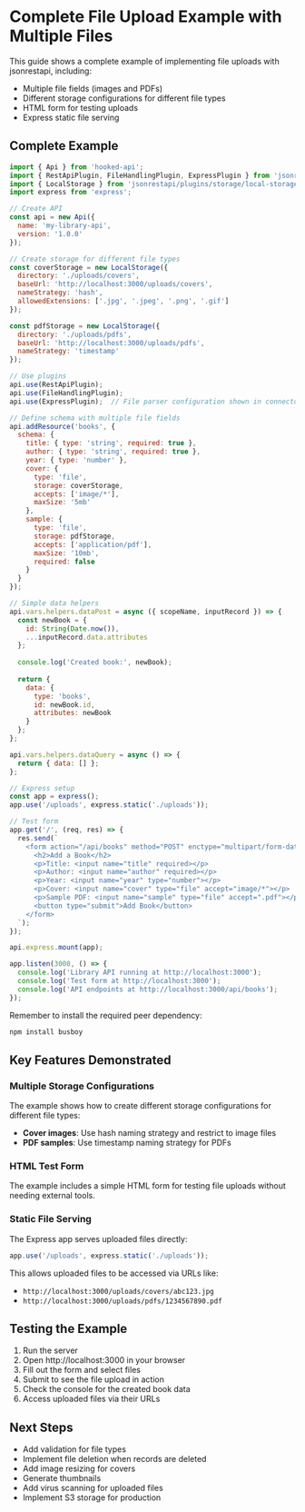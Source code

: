 # Complete File Upload Example with Multiple Files

This guide shows a complete example of implementing file uploads with jsonrestapi, including:
- Multiple file fields (images and PDFs)
- Different storage configurations for different file types
- HTML form for testing uploads
- Express static file serving

## Complete Example

```javascript
import { Api } from 'hooked-api';
import { RestApiPlugin, FileHandlingPlugin, ExpressPlugin } from 'jsonrestapi';
import { LocalStorage } from 'jsonrestapi/plugins/storage/local-storage.js';
import express from 'express';

// Create API
const api = new Api({
  name: 'my-library-api',
  version: '1.0.0'
});

// Create storage for different file types
const coverStorage = new LocalStorage({
  directory: './uploads/covers',
  baseUrl: 'http://localhost:3000/uploads/covers',
  nameStrategy: 'hash',
  allowedExtensions: ['.jpg', '.jpeg', '.png', '.gif']
});

const pdfStorage = new LocalStorage({
  directory: './uploads/pdfs',
  baseUrl: 'http://localhost:3000/uploads/pdfs',
  nameStrategy: 'timestamp'
});

// Use plugins
api.use(RestApiPlugin);
api.use(FileHandlingPlugin);
api.use(ExpressPlugin);  // File parser configuration shown in connector plugins section

// Define schema with multiple file fields
api.addResource('books', {
  schema: {
    title: { type: 'string', required: true },
    author: { type: 'string', required: true },
    year: { type: 'number' },
    cover: {
      type: 'file',
      storage: coverStorage,
      accepts: ['image/*'],
      maxSize: '5mb'
    },
    sample: {
      type: 'file',
      storage: pdfStorage,
      accepts: ['application/pdf'],
      maxSize: '10mb',
      required: false
    }
  }
});

// Simple data helpers
api.vars.helpers.dataPost = async ({ scopeName, inputRecord }) => {
  const newBook = {
    id: String(Date.now()),
    ...inputRecord.data.attributes
  };
  
  console.log('Created book:', newBook);
  
  return {
    data: {
      type: 'books',
      id: newBook.id,
      attributes: newBook
    }
  };
};

api.vars.helpers.dataQuery = async () => {
  return { data: [] };
};

// Express setup
const app = express();
app.use('/uploads', express.static('./uploads'));

// Test form
app.get('/', (req, res) => {
  res.send(`
    <form action="/api/books" method="POST" enctype="multipart/form-data">
      <h2>Add a Book</h2>
      <p>Title: <input name="title" required></p>
      <p>Author: <input name="author" required></p>
      <p>Year: <input name="year" type="number"></p>
      <p>Cover: <input name="cover" type="file" accept="image/*"></p>
      <p>Sample PDF: <input name="sample" type="file" accept=".pdf"></p>
      <button type="submit">Add Book</button>
    </form>
  `);
});

api.express.mount(app);

app.listen(3000, () => {
  console.log('Library API running at http://localhost:3000');
  console.log('Test form at http://localhost:3000');
  console.log('API endpoints at http://localhost:3000/api/books');
});
```

Remember to install the required peer dependency:

```bash
npm install busboy
```

## Key Features Demonstrated

### Multiple Storage Configurations

The example shows how to create different storage configurations for different file types:
- **Cover images**: Use hash naming strategy and restrict to image files
- **PDF samples**: Use timestamp naming strategy for PDFs

### HTML Test Form

The example includes a simple HTML form for testing file uploads without needing external tools.

### Static File Serving

The Express app serves uploaded files directly:
```javascript
app.use('/uploads', express.static('./uploads'));
```

This allows uploaded files to be accessed via URLs like:
- `http://localhost:3000/uploads/covers/abc123.jpg`
- `http://localhost:3000/uploads/pdfs/1234567890.pdf`

## Testing the Example

1. Run the server
2. Open http://localhost:3000 in your browser
3. Fill out the form and select files
4. Submit to see the file upload in action
5. Check the console for the created book data
6. Access uploaded files via their URLs

## Next Steps

- Add validation for file types
- Implement file deletion when records are deleted
- Add image resizing for covers
- Generate thumbnails
- Add virus scanning for uploaded files
- Implement S3 storage for production
